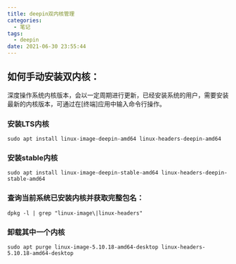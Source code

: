 ```yaml
---
title: deepin双内核管理
categories:
  - 笔记
tags:
  - deepin
date: 2021-06-30 23:55:44
---
```

## 如何手动安装双内核：

深度操作系统内核版本，会以一定周期进行更新，已经安装系统的用户，需要安装最新的内核版本，可通过在[终端]应用中输入命令行操作。

### 安装LTS内核
```
sudo apt install linux-image-deepin-amd64 linux-headers-deepin-amd64
```
### 安装stable内核
```
sudo apt install linux-image-deepin-stable-amd64 linux-headers-deepin-stable-amd64
```
### 查询当前系统已安装内核并获取完整包名：
```
dpkg -l | grep "linux-image\|linux-headers"
```
### 卸载其中一个内核
```
sudo apt purge linux-image-5.10.18-amd64-desktop linux-headers-5.10.18-amd64-desktop
```